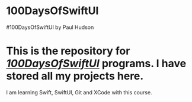 # 100DaysOfSwiftUI
#100DaysOfSwiftUI by Paul Hudson
<h1>This is the repository for <a href="https://www.hackingwithswift.com/100/swiftui"><em>100DaysOfSwiftUI</em></a> programs. I have stored all my projects here.</h1>
I am learning Swift, SwiftUI, Git and XCode with this course.
